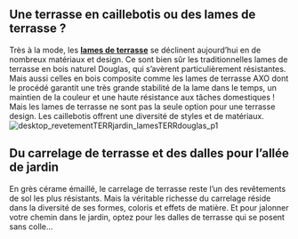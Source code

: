 ## Une terrasse en caillebotis ou des lames de terrasse ?
Très à la mode, les [**lames de terrasse**](/lames-terrasses-caillebotis-CCN688029) se déclinent aujourd’hui en de nombreux matériaux et design. Ce sont bien sûr les traditionnelles lames de terrasse en bois naturel Douglas, qui s’avèrent particulièrement résistantes.
Mais aussi celles en bois composite comme les lames de terrasse AXO dont le procédé garantit une très grande stabilité de la lame dans le temps, un maintien de la couleur et une haute résistance aux tâches domestiques !
Mais les lames de terrasse ne sont pas la seule option pour une terrasse design. Les caillebotis offrent une diversité de styles et de matériaux.
![desktop_revetementTERRjardin_lamesTERRdouglas_p1](//statics.lapeyre.fr/img/contrib/2bdd4da30020ce6b/desktop_revetementTERRjardin_lamesTERRdouglas_p1.jpg)
##
## Du carrelage de terrasse et des dalles pour l’allée de jardin
En grès cérame émaillé, le carrelage de terrasse reste l’un des revêtements de sol les plus résistants. Mais la véritable richesse du carrelage réside dans la diversité de ses formes, coloris et effets de matière.
Et pour jalonner votre chemin dans le jardin, optez pour les dalles de terrasse qui se posent sans colle…